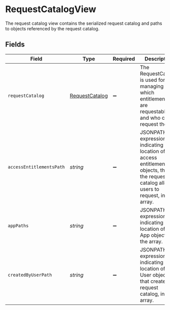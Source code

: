 # RequestCatalogView

 The request catalog view contains the serialized request catalog and paths to objects referenced by the request catalog.



## Fields

| Field                                                                                                                                            | Type                                                                                                                                             | Required                                                                                                                                         | Description                                                                                                                                      |
| ------------------------------------------------------------------------------------------------------------------------------------------------ | ------------------------------------------------------------------------------------------------------------------------------------------------ | ------------------------------------------------------------------------------------------------------------------------------------------------ | ------------------------------------------------------------------------------------------------------------------------------------------------ |
| `requestCatalog`                                                                                                                                 | [RequestCatalog](../../models/shared/requestcatalog.md)                                                                                          | :heavy_minus_sign:                                                                                                                               |  The RequestCatalog is used for managing which entitlements are requestable, and who can request them.<br/>                                      |
| `accessEntitlementsPath`                                                                                                                         | *string*                                                                                                                                         | :heavy_minus_sign:                                                                                                                               |  JSONPATH expression indicating the location of the access entitlement objects, that the request catalog allows users to request, in the array.<br/> |
| `appPaths`                                                                                                                                       | *string*                                                                                                                                         | :heavy_minus_sign:                                                                                                                               |  JSONPATH expression indicating the location of the App object in the array.<br/>                                                                |
| `createdByUserPath`                                                                                                                              | *string*                                                                                                                                         | :heavy_minus_sign:                                                                                                                               |  JSONPATH expression indicating the location of the User object, that created the request catalog, in the array.<br/>                            |